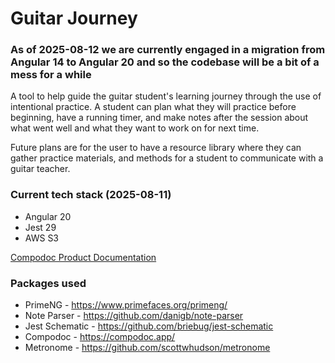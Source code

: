 # Guitar Journey

### As of 2025-08-12 we are currently engaged in a migration from Angular 14 to Angular 20 and so the codebase will be a bit of a mess for a while

A tool to help guide the guitar student's learning journey through the use of intentional practice. A student can plan what they will practice before beginning, have a running timer, and make notes after the session about what went well and what they want to work on for next time.

Future plans are for the user to have a resource library where they can gather practice materials, and methods for a student to communicate with a guitar teacher.

### Current tech stack (2025-08-11)
- Angular 20
- Jest 29
- AWS S3

[Compodoc Product Documentation](https://fatherofcurses.github.io/guitarJourney/index.html)

### Packages used
- PrimeNG - https://www.primefaces.org/primeng/
- Note Parser - https://github.com/danigb/note-parser
- Jest Schematic - https://github.com/briebug/jest-schematic
- Compodoc - https://compodoc.app/
- Metronome - https://github.com/scottwhudson/metronome


